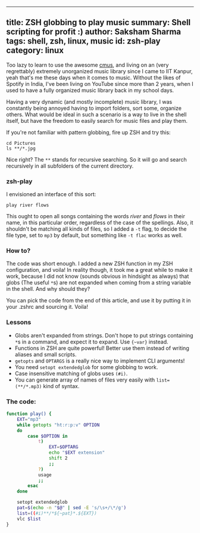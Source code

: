 ------
title: ZSH globbing to play music
summary: Shell scripting for profit :)
author: Saksham Sharma
tags: shell, zsh, linux, music
id: zsh-play
category: linux
------

Too lazy to learn to use the awesome [cmus](https://cmus.github.io/), and living on an (very regrettably) extremely unorganized music library since I came to IIT Kanpur, yeah that's me these days when it comes to music. Without the likes of Spotify in India, I've been living on YouTube since more than 2 years, when I used to have a fully organized music library back in my school days.

Having a very dynamic (and mostly incomplete) music library, I was constantly being annoyed having to import folders, sort some, organize others. What would be ideal in such a scenario is a way to live in the shell itself, but have the freedom to easily search for music files and play them. <!--more-->

If you're not familiar with pattern globbing, fire up ZSH and try this:

```
cd Pictures
ls **/*.jpg
```

Nice right? The `**` stands for recursive searching. So it will go and search recursively in all subfolders of the current directory.

### zsh-play
I envisioned an interface of this sort:
```
play river flows
```

This ought to open all songs containing the words *river* and *flows* in their name, in this particular order, regardless of the case of the spellings. Also, it shouldn't be matching all kinds of files, so I added a `-t` flag, to decide the file type, set to `mp3` by default, but something like `-t flac` works as well.

### How to?
The code was short enough. I added a new ZSH function in my ZSH configuration, and voila! In reality though, it took me a great while to make it work, because I did not know (sounds obvious in hindsight as always) that globs (The useful `*`s) are not expanded when coming from a string variable in the shell. And why should they?

You can pick the code from the end of this article, and use it by putting it in your .zshrc and sourcing it. Voila!

### Lessons
* Globs aren't expanded from strings. Don't hope to put strings containing `*`s in a command, and expect it to expand. Use `{~var}` instead.
* Functions in ZSH are quite powerful! Better use them instead of writing aliases and small scripts.
* `getopts` and `OPTARGS` is a really nice way to implement CLI arguments!
* You need `setopt extendedglob` for some globbing to work.
* Case insensitive matching of globs uses `(#i)`.
* You can generate array of names of files very easily with `list=(**/*.mp3)` kind of syntax.

### The code:
```bash
function play() {
    EXT="mp3"
    while getopts "ht:r:p:v" OPTION
    do
        case $OPTION in
            t)
                EXT=$OPTARG
                echo "$EXT extension"
                shift 2
                ;;
            ?)
            usage
            ;;
        esac
    done

    setopt extendedglob
    pat=$(echo -n "$@" | sed -E 's/\s+/\*/g')
    list=((#i)**/*${~pat}*.${EXT})
    vlc $list
}
```
